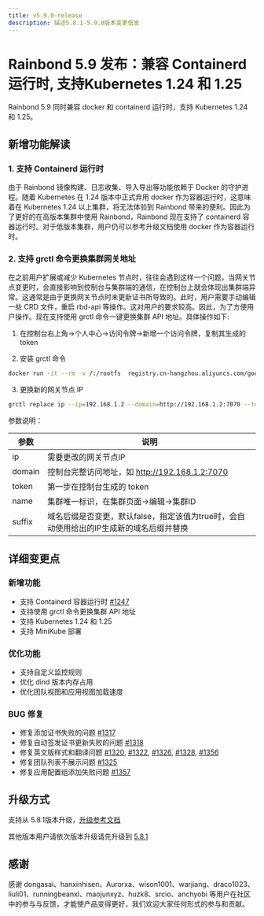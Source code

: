```yaml
---
title: v5.9.0-release
description: 描述5.8.1-5.9.0版本变更信息
---
```


# Rainbond 5.9 发布：兼容 Containerd 运行时, 支持Kubernetes 1.24 和 1.25

Rainbond 5.9 同时兼容 docker 和 containerd 运行时，支持 Kubernetes 1.24 和 1.25。

## 新增功能解读

### 1. 支持 Containerd 运行时

由于 Rainbond 镜像构建、日志收集、导入导出等功能依赖于 Docker 的守护进程。随着 Kubernetes 在 1.24 版本中正式弃用 docker 作为容器运行时，这意味着在 Kubernetes 1.24 以上集群，将无法体验到 Rainbond 带来的便利。因此为了更好的在高版本集群中使用 Rainbond，Rainbond 现在支持了 containerd 容器运行时。对于低版本集群，用户仍可以参考升级文档使用 docker 作为容器运行时。

### 2. 支持 grctl 命令更换集群网关地址

在之前用户扩展或减少 Kubernetes 节点时，往往会遇到这样一个问题，当网关节点变更时，会直接影响到控制台与集群端的通信，在控制台上就会体现出集群端异常。这通常是由于更换网关节点时未更新证书所导致的。此时，用户需要手动编辑一些 CRD 文件，重启 rbd-api 等操作。这对用户的要求较高。因此，为了方便用户操作。现在支持使用 grctl 命令一键更换集群 API 地址。具体操作如下:

1. 在控制台右上角->个人中心->访问令牌->新增一个访问令牌，复制其生成的 token

2. 安装 grctl 命令

```bash
docker run -it --rm -v /:/rootfs  registry.cn-hangzhou.aliyuncs.com/goodrain/rbd-grctl:v5.9.0-release copy && mv /usr/local/bin/rainbond-grctl /usr/local/bin/grctl && grctl install
```

3. 更换新的网关节点 IP

```bash
grctl replace ip --ip=192.168.1.2 --domain=http://192.168.1.2:7070 --token=<token值> --name=<集群id> --suffix=false
```

参数说明：

| 参数   | 说明                                                         |
| ------ | ------------------------------------------------------------ |
| ip     | 需要更改的网关节点IP                                         |
| domain | 控制台完整访问地址，如 http://192.168.1.2:7070               |
| token  | 第一步在控制台生成的 token                                   |
| name   | 集群唯一标识，在集群页面->编辑->集群ID                       |
| suffix | 域名后缀是否变更，默认false，指定该值为true时，会自动使用给出的IP生成新的域名后缀并替换 |


## 详细变更点

### 新增功能

- 支持 Containerd 容器运行时 [#1247](https://github.com/goodrain/rainbond/issues/1247)
- 支持使用 grctl 命令更换集群 API 地址
- 支持 Kubernetes 1.24 和 1.25
- 支持 MiniKube 部署

### 优化功能

- 支持自定义监控规则
- 优化 dind 版本内存占用
- 优化团队视图和应用视图加载速度

### BUG 修复

- 修复添加证书失败的问题 [#1317](https://github.com/goodrain/rainbond/issues/1317)
- 修复自动签发证书更新失败的问题 [#1318](https://github.com/goodrain/rainbond/issues/1318)
- 修复英文版样式和翻译问题 [#1320](https://github.com/goodrain/rainbond/issues/1320), [#1322](https://github.com/goodrain/rainbond/issues/1322), [#1326](https://github.com/goodrain/rainbond/issues/1326), [#1328](https://github.com/goodrain/rainbond/issues/1328), [#1356](https://github.com/goodrain/rainbond/issues/1356) 
- 修复团队列表不展示问题 [#1325](https://github.com/goodrain/rainbond/issues/1325) 
- 修复应用配置组添加失败问题 [#1357](https://github.com/goodrain/rainbond/issues/1357) 

## 升级方式

支持从 5.8.1版本升级，[升级参考文档](/docs/upgrade/5.9.0-upgrade/)

其他版本用户请依次版本升级请先升级到 [5.8.1](/docs/upgrade/5.8.1-upgrade/)

## 感谢

感谢 dongasai、hanxinhisen、Aurorxa、wison1001、warjiang、draco1023、liuli01、runningbeanxl、maojunxyz、huzk8、srcio、anchyobi 等用户在社区中的参与与反馈，才能使产品变得更好，我们欢迎大家任何形式的参与和贡献。
